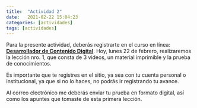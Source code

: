 ```yaml
---
title:  "Actividad 2"
date:   2021-02-22 15:04:23
categories: [actividades]
tags: [actividades]
---
```


Para la presente actividad, deberás registrarte en el curso en línea:[ **Desarrollador de Contenido Digital**][desarrollador]. Hoy, lunes 22 de febrero, realizaremos la lección nro. 1, que consta de 3 videos, un material imprimible y la prueba de conocimientos.

Es importante que te registres en el sitio, ya sea con tu cuenta personal o institucional, ya que si no lo haces, no podrás ir registrando tu avance.

Al correo electrónico me deberás enviar tu prueba en formato digital, así como los apuntes que tomaste de esta primera lección.

[desarrollador]: https://capacitateparaelempleo.org/pages.php?r=.tema&tagID=2284

